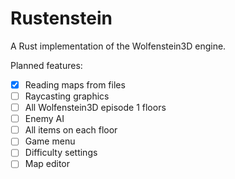 # Rustenstein

A Rust implementation of the Wolfenstein3D engine.

Planned features:
- [x] Reading maps from files
- [ ] Raycasting graphics
- [ ] All Wolfenstein3D episode 1 floors
- [ ] Enemy AI
- [ ] All items on each floor
- [ ] Game menu
- [ ] Difficulty settings
- [ ] Map editor
